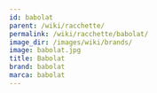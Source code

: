 ```yaml
---
id: babolat
parent: /wiki/racchette/
permalink: /wiki/racchette/babolat/
image_dir: /images/wiki/brands/
image: babolat.jpg
title: Babolat
brand: babolat
marca: babolat
---
```

